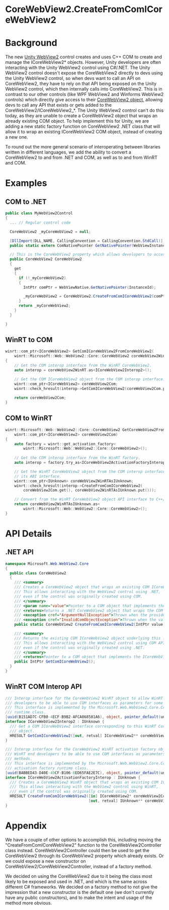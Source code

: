 CoreWebView2.CreateFromComICoreWebView2
===

# Background
The new [Unity WebView2](https://learn.microsoft.com/windows/mixed-reality/develop/advanced-concepts/webview2-unity-plugin) 
control creates and uses C++ COM to create and manage the
ICoreWebView2* objects. However, Unity developers are often interacting with the Unity WebView2
control using C#/.NET. The Unity WebView2 control doesn't expose the CoreWebView2 directly to devs
using the Unity WebView2 control, so when devs want to call an API on CoreWebView2, they
have to rely on that API being exposed on the Unity WebView2 control, which then internally calls 
into CoreWebView2. This is in contrast to our other controls (like WPF WebView2 and Winforms
WebView2 controls) which directly give access to their [CoreWebView2 object](https://learn.microsoft.com/dotnet/api/microsoft.web.webview2.winforms.webview2.corewebview2?view=webview2-dotnet-1.0.2088.41),
allowing devs to call any API that exists or gets
added to the CoreWebView2/ICoreWebView2_*. The Unity WebView2 control can't do this today,
as they are unable to create a CoreWebView2 object that wraps an already existing COM object.
To help implement this for Unity, we are adding a new static factory function on CoreWebView2 .NET
class that will allow it to wrap an existing ICoreWebView2 COM object, instead of creating a new
one.

To round out the more general scenario of interoperating between libraries written in different
languages, we add the ability to convert a CoreWebView2 to and from .NET and COM, as well as
to and from WinRT and COM.

# Examples

## COM to .NET

```c#
public class MyWebView2Control
{
  ... // Regular control code

  CoreWebView2 _myCoreWebView2 = null;

  [DllImport(DLL_NAME, CallingConvention = CallingConvention.StdCall)]
  public static extern ComNativePointer GetNativePointer(WebViewInstancePtr instanceId);

  // This is the CoreWebView2 property which allows developers to access CoreWebView2 APIs directly.
  public CoreWebView2 CoreWebView2
  {
    get
    {
      if (!_myCoreWebView2)
      {
        IntPtr comPtr = WebViewNative.GetNativePointer(InstanceId);

        _myCoreWebView2 = CoreWebView2.CreateFromComICoreWebView2(comPtr);
      }
      return _myCoreWebView2;
    }
  }

}
```

## WinRT to COM

```c++
winrt::com_ptr<ICoreWebView2> GetComICoreWebView2FromCoreWebView2(
    winrt::Microsoft::Web::WebView2::Core::CoreWebView2 coreWebView2WinRT)
{
    // Get the COM interop interface from the WinRT CoreWebView2.
    auto interop = coreWebView2WinRT.as<ICoreWebView2Interop2>();

    // Get the COM ICoreWebView2 object from the COM interop interface.
    winrt::com_ptr<ICoreWebView2> coreWebView2Com;
    winrt::check_hresult(interop->GetComICoreWebView2(coreWebView2Com.put()));
	
	return coreWebView2Com;
}
```

## COM to WinRT

```c++
winrt::Microsoft::Web::WebView2::Core::CoreWebView2 GetCoreWebView2FromComICoreWebView2(
    winrt::com_ptr<ICoreWebView2> coreWebView2Com)
{
    auto factory = winrt::get_activation_factory<
        winrt::Microsoft::Web::WebView2::Core::CoreWebView2>();
	
    // Get the COM interop interface from the WinRT factory.
    auto interop = factory.try_as<ICoreWebView2ActivationFactoryInterop>();

    // Get the WinRT CoreWebView2 object from the COM interop interface as
    // its ABI interface.
    winrt::com_ptr<IUnknown> coreWebView2WinRTAsIUnknown;
    winrt::check_hresult(interop->CreateFromComICoreWebView2(
        coreWebView2Com.get(), coreWebView2WinRTAsIUnknown.put()));

    // Convert from the WinRT CoreWebView2 object API interface to C++/WinRT type
    return coreWebView2WinRTAsIUnknown.as<
        winrt::Microsoft::Web::WebView2::Core::CoreWebView2>();
}
```


# API Details

## .NET API

```c#
namespace Microsoft.Web.WebView2.Core
{
  public class CoreWebView2
  {
    /// <summary>
    /// Creates a CoreWebView2 object that wraps an existing COM ICoreWebView2 object.
    /// This allows interacting with the WebView2 control using .NET,
    /// even if the control was originally created using COM.
    /// </summary>
    /// <param name="value">Pointer to a COM object that implements the ICoreWebView2 COM interface.</param>
    /// <returns>Returns a .NET CoreWebView2 object that wraps the COM object.</returns>
    /// <exception cref="ArgumentNullException">Thrown when the provided COM pointer is null.</exception>
    /// <exception cref="InvalidComObjectException">Thrown when the value is not an ICoreWebView2 COM object and cannot be wrapped.</exception>
    public static CoreWebView2 CreateFromComICoreWebView2(IntPtr value);

    /// <summary>
    /// Returns the existing COM ICoreWebView2 object underlying this .NET CoreWebView2 object.
    /// This allows interacting with the WebView2 control using COM APIs,
    /// even if the control was originally created using .NET.
    /// </summary>
    /// <returns>Pointer to a COM object that implements the ICoreWebView2 COM interface.</returns>
    public IntPtr GetComICoreWebView2();
  }
}
```

## WinRT COM Interop API

```c# (but really COM IDL)
/// Interop interface for the CoreWebView2 WinRT object to allow WinRT end
/// developers to be able to use COM interfaces as parameters for some methods.
/// This interface is implemented by the Microsoft.Web.WebView2.Core.CoreWebView2
/// runtime class.
[uuid(B151AD7C-CFB0-4ECF-B9B2-AFCA868581A6), object, pointer_default(unique)]
interface ICoreWebView2Interop2 : IUnknown {
  /// Get a COM ICoreWebView2 interface corresponding to this WinRT CoreWebView2
  /// object.
  HRESULT GetComICoreWebView2([out, retval] ICoreWebView2** coreWebView2);
}

/// Interop interface for the CoreWebView2 WinRT activation factory object to allow
/// WinRT end developers to be able to use COM interfaces as parameters for some
/// methods.
/// This interface is implemented by the Microsoft.Web.WebView2.Core.CoreWebView2
/// activation factory runtime class.
[uuid(BABBED43-D40E-40CF-B106-8ED65FAE2E7C), object, pointer_default(unique)]
interface ICoreWebView2ActivationFactoryInterop : IUnknown {
  /// Creates a CoreWebView2 WinRT object that wraps an existing COM ICoreWebView2 object.
  /// This allows interacting with the WebView2 control using WinRT,
  /// even if the control was originally created using COM.
  HRESULT CreateFromComICoreWebView2([in] ICoreWebView2* coreWebView2Com,
                                     [out, retval] IUnknown** coreWebView2WinRt);
}

```

# Appendix
We have a couple of other options to accomplish this, including moving the "CreateFromComICoreWebView2" function to the
CoreWebView2Controller class instead. CoreWebView2Controller could then be used to get the CoreWebView2 through
its CoreWebView2 property which already exists. Or we could expose a new constructor on CoreWebView2/CoreWebView2Controller,
instead of a factory method.

We decided on using the CoreWebView2 due to it being the class most likely to be exposed and used
in .NET, and which is the same across different C# frameworks.
We decided on a factory method to not give the impression that a new constructor is the default 
one (we don't currently have any public constructors), and to make the intent and usage of
the method more obvious.
